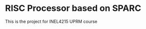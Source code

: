 RISC Processor based on SPARC
============================

This is the project for INEL4215 UPRM course
